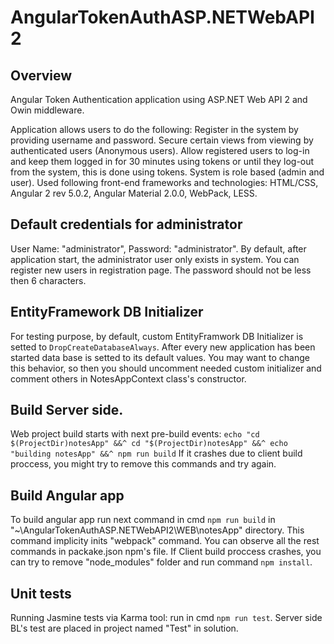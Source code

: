 # AngularTokenAuthASP.NETWebAPI2

## Overview

Angular Token Authentication application using ASP.NET Web API 2 and Owin middleware.

Application allows users to do the following:
Register in the system by providing username and password.
Secure certain views from viewing by authenticated users (Anonymous users).
Allow registered users to log-in and keep them logged in for 30 minutes using tokens or until they log-out from the system, this is done using tokens.
System is role based (admin and user).
Used following front-end frameworks and technologies:
HTML/CSS,
Angular 2 rev 5.0.2,
Angular Material 2.0.0,
WebPack,
LESS.

## Default credentials for administrator

User Name: "administrator", Password: "administrator".
By default, after application start, the administrator user only exists in system. You can register new users in registration page. The password should not be less then 6 characters.

## EntityFramework DB Initializer 

For testing purpose, by default, custom EntityFramwork DB Initializer is setted to `DropCreateDatabaseAlways`. After every new application has been started data base is setted to its default values. You may want to change this behavior, so then you should uncomment needed custom initializer and comment others in NotesAppContext class's constructor.

## Build Server side.

Web project build starts with next pre-build events: 
	`echo "cd $(ProjectDir)notesApp" &&^
	cd "$(ProjectDir)notesApp" &&^
	echo "building notesApp" &&^
	npm run build`
If it crashes due to client build proccess, you might try to remove this commands and try again.

## Build Angular app

To build angular app run next command in cmd `npm run build` in "~\AngularTokenAuthASP.NETWebAPI2\WEB\notesApp" directory. This command implicity inits "webpack" command. You can observe all the rest commands in packake.json npm's file. If Client build proccess crashes, you can try to remove "node_modules" folder and run command `npm install`.

## Unit tests 

Running Jasmine tests via Karma tool: run in cmd `npm run test`. Server side BL's test are placed in project  named "Test" in solution.
